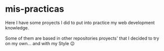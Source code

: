 # mis-practicas
Here I have some proyects I did to put into practice
my web development knowledge.<br><br>
Some of them are based in other repositories proyects' that I decided to try<br>
on my own... and with my Style :wink:
